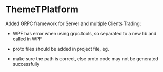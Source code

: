 # ThemeTPlatform

Added GRPC framework for Server and multiple Clients Trading: 
* WPF has error when using grpc.tools, so separated to a new lib and called in WPF
* proto files should be added in project file, eg. 
	<ItemGroup>
        <Protobuf Include="Protos\greet.proto" GrpcServices="Client" />
    </ItemGroup>
	
* make sure the path is correct, else proto code may not be generated successfully

